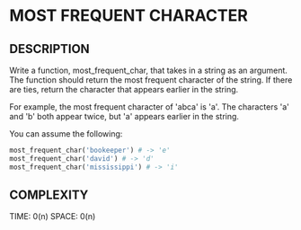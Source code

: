 # MOST FREQUENT CHARACTER

## DESCRIPTION

Write a function, most_frequent_char, that takes in a string as an argument. The function should return the most frequent character of the string. If there are ties, return the character that appears earlier in the string.

For example, the most frequent character of 'abca' is 'a'. The characters 'a' and 'b' both appear twice, but 'a' appears earlier in the string.

You can assume the following:

```python
most_frequent_char('bookeeper') # -> 'e'
most_frequent_char('david') # -> 'd'
most_frequent_char('mississippi') # -> 'i'
```

## COMPLEXITY

TIME: 0(n)
SPACE: 0(n)
